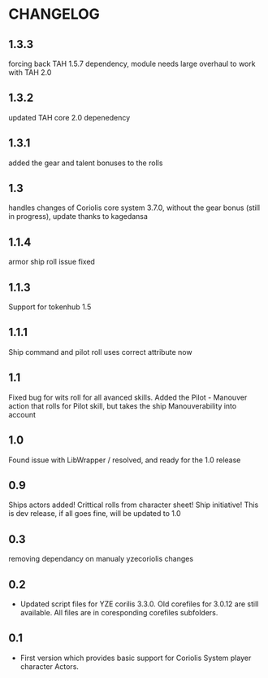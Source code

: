 # CHANGELOG
## 1.3.3
forcing back TAH 1.5.7 dependency, module needs large overhaul to work with TAH 2.0


## 1.3.2
updated TAH core 2.0 depenedency

## 1.3.1 
added the gear and talent bonuses to the rolls

## 1.3
handles changes of Coriolis core system 3.7.0, without the gear bonus (still in progress), update thanks to kagedansa

## 1.1.4
armor ship roll issue fixed

## 1.1.3 
Support for tokenhub 1.5

## 1.1.1
Ship command and pilot roll uses correct attribute now

## 1.1
Fixed bug for wits roll for all avanced skills.
Added the Pilot - Manouver action that rolls for Pilot skill, but takes the ship Manouverability into account

## 1.0
Found issue with LibWrapper / resolved, and ready for the 1.0 release

## 0.9
Ships actors added! Crittical rolls from character sheet! Ship initiative! This is dev release, if all goes fine, will be updated to 1.0

## 0.3 
removing dependancy on manualy yzecoriolis changes


## 0.2

- Updated script files for YZE corilis 3.3.0. Old corefiles for 3.0.12 are still available. All files are in coresponding corefiles subfolders.

## 0.1

- First version which provides basic support for Coriolis System player character Actors.